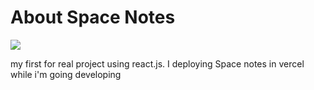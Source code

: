 # About Space Notes

<img src='./space-notes-pictur.png' />

my first for real project using react.js.
I deploying Space notes in vercel while i'm going developing


